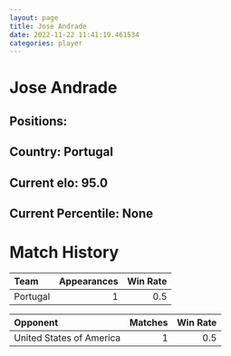 ```yaml
---  
layout: page  
title: Jose Andrade  
date: 2022-11-22 11:41:19.461534  
categories: player  
---
```

# Jose Andrade

## Positions: 

## Country: Portugal

## Current elo: 95.0

## Current Percentile: None

# Match History


| Team     |   Appearances |   Win Rate |
|:---------|--------------:|-----------:|
| Portugal |             1 |        0.5 |

| Opponent                 |   Matches |   Win Rate |
|:-------------------------|----------:|-----------:|
| United States of America |         1 |        0.5 |
